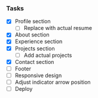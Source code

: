 ### Tasks

- [x] Profile section
  - [ ] Replace with actual resume
- [x] About section
- [x] Experience section
- [x] Projects section
  - [ ] Add actual projects
- [x] Contact section
- [ ] Footer
- [ ] Responsive design
- [ ] Adjust indicator arrow position
- [ ] Deploy
